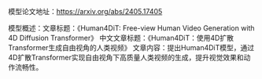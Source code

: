 模型论文地址：https://arxiv.org/abs/2405.17405

模型概述：文章标题：《Human4DiT: Free-view Human Video Generation with 4D Diffusion Transformer》
中文文章标题：《Human4DiT：使用4D扩散Transformer生成自由视角的人类视频》
文章内容：提出Human4DiT模型，通过4D扩散Transformer实现自由视角下高质量人类视频的生成，提升视觉效果和动作流畅性。
